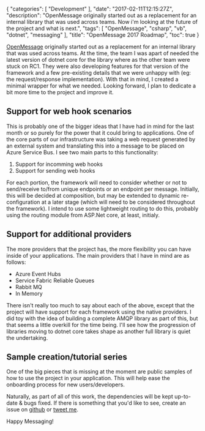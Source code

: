 {
    "categories": [ "Development" ],
    "date": "2017-02-11T12:15:27Z",
    "description": "OpenMessage originally started out as a replacement for an internal library that was used across teams. Now i'm looking at the future of the project and what is next.",
    "tags": [ "OpenMessage", "csharp", "vb", "dotnet", "messaging" ],
    "title": "OpenMessage 2017 Roadmap",
    "toc": true
}

[OpenMessage](https://github.com/im5tu/openmessage) originally started out as a replacement for an internal library that was used across teams. At the time, the team I was apart of needed the latest version of dotnet core for the library where as the other team were stuck on RC1. They were also developing features for that version of the framework and a few pre-existing details that we were unhappy with (eg: the request/response implementation). With that in mind, I created a minimal wrapper for what we needed. Looking forward, I plan to dedicate a bit more time to the project and improve it.

<!--more-->

## Support for web hook scenarios

This is probably one of the bigger ideas that I have had in mind for the last month or so purely for the power that it could bring to applications. One of the core parts of our infrastructure was taking a web request generated by an external system and translating this into a message to be placed on Azure Service Bus. I see two main parts to this functionality:

1. Support for incomming web hooks
2. Support for sending web hooks

For each portion, the framework will need to consider whether or not to send/receive to/from unique endpoints or an endpoint per message. Initially, this will be decided at composition, but may be extended to dynamic re-configuration at a later stage (which will need to be considered throughout the framework). I intend to use some lightweight routing to do this, probably using the routing module from ASP.Net core, at least, initialy.

## Support for additional providers

The more providers that the project has, the more flexibility you can have inside of your applications. The main providers that I have in mind are as follows:

- Azure Event Hubs
- Service Fabric Reliable Queues
- Rabbit MQ
- In Memory

There isn't really too much to say about each of the above, except that the project will have support for each framework using the native providers. I did toy with the idea of building a complete AMQP library as part of this, but that seems a little overkill for the time being. I'll see how the progression of libraries moving to dotnet core takes shape as another full library is quiet the undertaking.

## Sample creation/tutorial series

One of the big pieces that is missing at the moment are public samples of how to use the project in your application. This will help ease the onboarding process for new users/developers.

Naturally, as part of all of this work, the dependencies will be kept up-to-date & bugs fixed. If there is something that you'd like to see, create an issue on [github](https://github.com/im5tu/openmessage) or [tweet me](https://twitter.com/im5tu).

Happy Messaging!
